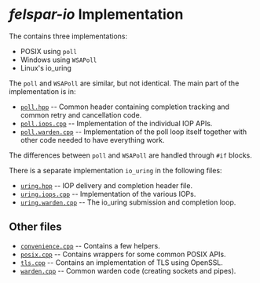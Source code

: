 # *felspar-io* Implementation

The contains three implementations:

* POSIX using `poll`
* Windows using `WSAPoll`
* Linux's io_uring

The `poll` and `WSAPoll` are similar, but not identical. The main part of the implementation is in:

* [`poll.hpp`](./poll.hpp) -- Common header containing completion tracking and common retry and cancellation code.
* [`poll.iops.cpp`](./poll.iops.cpp) -- Implementation of the individual IOP APIs.
* [`poll.warden.cpp`](./poll.warden.cpp) -- Implementation of the poll loop itself together with other code needed to have everything work.

The differences between `poll` and `WSAPoll` are handled through `#if` blocks.

There is a separate implementation `io_uring` in the following files:

* [`uring.hpp`](./uring.hpp) -- IOP delivery and completion header file.
* [`uring.iops.cpp`](./uring.iops.cpp) -- Implementation of the various IOPs.
* [`uring.warden.cpp`](./uring.warden.cpp) -- The io_uring submission and completion loop.


## Other files

* [`convenience.cpp`](./convenience.cpp) -- Contains a few helpers.
* [`posix.cpp`](./posix.cpp) -- Contains wrappers for some common POSIX APIs.
* [`tls.cpp`](./tls.cpp) -- Contains an implementation of TLS using OpenSSL.
* [`warden.cpp`](./warden.cpp) -- Common warden code (creating sockets and pipes).
